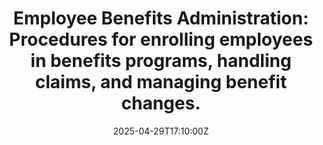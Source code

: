 ---
title: 'Employee Benefits Administration: Procedures for enrolling employees in benefits
  programs, handling claims, and managing benefit changes.'
linkTitle: 'Employee Benefits Administration: Procedures for enrolling employees in
  benefits programs, handling claims, and managing benefit changes.'
date: '2025-04-29T17:10:00Z'
weight: 1
description: Green Orbit Digital offers a comprehensive benefits package including
  medical insurance, mental health support, flexible work arrangements, competitive
  compensation, professional development opportunities, and employee recognition programs
  to enhance employee well-being and satisfaction.
draft: false
ref: employee-benefits-administration-procedures-for-enrolling-employees-in-benefits-programs-handling-claims-and-managing-benefit-changes
---
